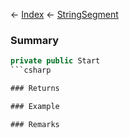 ← [Index](Api-Index) ← [StringSegment](VRage.Game.ModAPI.Ingame.Utilities.StringSegment)

### Summary

```csharp
private public Start
```csharp

### Returns

### Example

### Remarks

